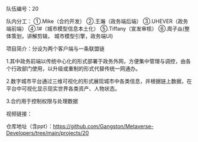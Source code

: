 队伍编号：20

队内分工：
①.Mike（合约开发）
②.王瀚（政务端后端）
③.UHEVER（政务端前端）
④.1#（城市模型信息本土化）
⑤.Tiffany（宣发审核）
⑥.周子焱(整体策划，讲解剪辑，
城市模型引擎，政务端UI)

项目简介：分设为两个客户端与一条联盟链

1.其中政务前端以传统中心化的形式部署于政务外网，方便集中管理与调控，由各个行政部门使用，以升级或重制的形式代替传统一网通办。

2.数字城市平台通过三维可视化的形式展现城市中各类信息，并根据链上数据，在平台中可视化显示现实世界各类资产、人物状态。

3.合约用于控制权限与处理数据

视频链接：

仓库地址（含ppt）：https://github.com/Gangston/Metaverse-Developers/tree/main/projects/20
